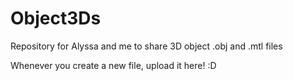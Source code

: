 # Object3Ds
Repository for Alyssa and me to share 3D object .obj and .mtl files


Whenever you create a new file, upload it here! :D

